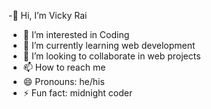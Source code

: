 -👋 Hi, I’m Vicky Rai
- 👀 I’m interested in Coding
- 🌱 I’m currently learning web development
- 💞️ I’m looking to collaborate in web projects
- 📫 How to reach me 
- 😄 Pronouns: he/his
- ⚡ Fun fact: midnight coder

<!---
Vickyrai28/Vickyrai28 is a ✨ special ✨ repository because its `README.md` (this file) appears on your GitHub profile.
You can click the Preview link to take a look at your changes.
--->

